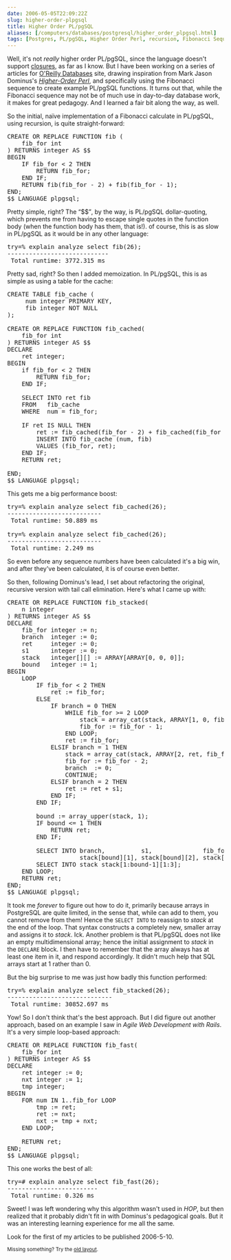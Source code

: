 ```yaml
--- 
date: 2006-05-05T22:09:22Z
slug: higher-order-plpgsql
title: Higher Order PL/pgSQL
aliases: [/computers/databases/postgresql/higher_order_plpgsql.html]
tags: [Postgres, PL/pgSQL, Higher Order Perl, recursion, Fibonacci Sequence, algorithms]
---
```


<p>Well, it's not <em>really</em> higher order PL/pgSQL, since the language
doesn't
support <a href="http://en.wikipedia.org/wiki/Closure_%28computer_science%29"
title="Wikipedia: Closure (computer science)">closures</a>, as far as I know.
But I have been working on a series of articles
for <a href="http://www.onlamp.com/onlamp/general/database.csp"
title="O'Reilly Database Articles">O'Reilly Databases</a> site, drawing
inspiration from Mark Jason Dominus's
<a href="http://hop.perl.plover.com/"><cite>Higher-Order Perl</cite></a>, and specifically
using the Fibonacci sequence to create example PL/pgSQL functions. It turns
out that, while the Fibonacci sequence may not be of much use in day-to-day
database work, it makes for great pedagogy. And I learned a fair bit along the
way, as well.</p>

<p>So the initial, naïve implementation of a Fibonacci calculate in PL/pgSQL,
using recursion, is quite straight-forward:</p>

<pre>
CREATE OR REPLACE FUNCTION fib (
    fib_for int
) RETURNS integer AS $$
BEGIN
    IF fib_for &lt; 2 THEN
        RETURN fib_for;
    END IF;
    RETURN fib(fib_for - 2) + fib(fib_for - 1);
END;
$$ LANGUAGE plpgsql;
</pre>

<p>Pretty simple, right? The <q>$$</q>, by the way, is PL/pgSQL
dollar-quoting, which prevents me from having to escape single quotes in the
function body (when the function body has them, that is!). of course, this is
as slow in PL/pgSQL as it would be in any other language:</p>

<pre>
try=% explain analyze select fib(26);
&#x002d;&#x002d;&#x002d;&#x002d;&#x002d;&#x002d;&#x002d;&#x002d;&#x002d;&#x002d;&#x002d;&#x002d;&#x002d;&#x002d;&#x002d;&#x002d;&#x002d;&#x002d;&#x002d;&#x002d;&#x002d;&#x002d;&#x002d;&#x002d;&#x002d;&#x002d;&#x002d;&#x002d;
 Total runtime: 3772.315 ms
</pre>

<p>Pretty sad, right? So then I added memoization. In PL/pgSQL, this is as
simple as using a table for the cache:</p>

<pre>
CREATE TABLE fib_cache (
     num integer PRIMARY KEY,
     fib integer NOT NULL
);

CREATE OR REPLACE FUNCTION fib_cached(
    fib_for int
) RETURNS integer AS $$
DECLARE
    ret integer;
BEGIN
    if fib_for &lt; 2 THEN
        RETURN fib_for;
    END IF;

    SELECT INTO ret fib
    FROM   fib_cache
    WHERE  num = fib_for;

    IF ret IS NULL THEN
        ret := fib_cached(fib_for - 2) + fib_cached(fib_for - 1);
        INSERT INTO fib_cache (num, fib)
        VALUES (fib_for, ret);
    END IF;
    RETURN ret;

END;
$$ LANGUAGE plpgsql;
</pre>

<p>This gets me a big performance boost:</p>

<pre>
try=% explain analyze select fib_cached(26);
&#x002d;&#x002d;&#x002d;&#x002d;&#x002d;&#x002d;&#x002d;&#x002d;&#x002d;&#x002d;&#x002d;&#x002d;&#x002d;&#x002d;&#x002d;&#x002d;&#x002d;&#x002d;&#x002d;&#x002d;&#x002d;&#x002d;&#x002d;&#x002d;&#x002d;&#x002d;
 Total runtime: 50.889 ms

try=% explain analyze select fib_cached(26);
&#x002d;&#x002d;&#x002d;&#x002d;&#x002d;&#x002d;&#x002d;&#x002d;&#x002d;&#x002d;&#x002d;&#x002d;&#x002d;&#x002d;&#x002d;&#x002d;&#x002d;&#x002d;&#x002d;&#x002d;&#x002d;&#x002d;&#x002d;&#x002d;&#x002d;&#x002d;
 Total runtime: 2.249 ms
</pre>

<p>So even before any sequence numbers have been calculated it's a big win,
and after they've been calculated, it is of course even better.</p>

<p>So then, following Dominus's lead, I set about refactoring the original,
recursive version with tail call elimination. Here's what I came up with:</p>

<pre>
CREATE OR REPLACE FUNCTION fib_stacked(
    n integer
) RETURNS integer AS $$
DECLARE
    fib_for integer := n;
    branch  integer := 0;
    ret     integer := 0;
    s1      integer := 0;
    stack   integer[][] := ARRAY[ARRAY[0, 0, 0]];
    bound   integer := 1;
BEGIN
    LOOP
        IF fib_for &lt; 2 THEN
            ret := fib_for;
        ELSE
            IF branch = 0 THEN
                WHILE fib_for >= 2 LOOP
                    stack = array_cat(stack, ARRAY[1, 0, fib_for]);
                    fib_for := fib_for - 1;
                END LOOP;
                ret := fib_for;
            ELSIF branch = 1 THEN
                stack = array_cat(stack, ARRAY[2, ret, fib_for]);
                fib_for := fib_for - 2;
                branch  := 0;
                CONTINUE;
            ELSIF branch = 2 THEN
                ret := ret + s1;
            END IF;
        END IF;

        bound := array_upper(stack, 1);
        IF bound &lt;= 1 THEN
            RETURN ret;
        END IF;

        SELECT INTO branch,          s1,              fib_for
                    stack[bound][1], stack[bound][2], stack[bound][3];
        SELECT INTO stack stack[1:bound-1][1:3];
    END LOOP;
    RETURN ret;
END;
$$ LANGUAGE plpgsql;
</pre>

<p> It took me <em>forever</em> to figure out how to do it, primarily because
arrays in PostgreSQL are quite limited, in the sense that, while can add to
them, you cannot remove from them! Hence the <code>SELECT INTO</code> to
reassign to <var>stack</var> at the end of the loop. That syntax constructs a
completely new, smaller array and assigns it to <var>stack</var>. Ick. Another
problem is that PL/pgSQL does not like an empty multidimensional array; hence
the initial assignment to <var>stack</var> in the <code>DECLARE</code> block.
I then have to remember that the array always has at least one item in it, and
respond accordingly. It didn't much help that SQL arrays start at 1 rather
than 0.</p>

<p>But the big surprise to me was just how badly this function performed:</p>

<pre>
try=% explain analyze select fib_stacked(26);
&#x002d;&#x002d;&#x002d;&#x002d;&#x002d;&#x002d;&#x002d;&#x002d;&#x002d;&#x002d;&#x002d;&#x002d;&#x002d;&#x002d;&#x002d;&#x002d;&#x002d;&#x002d;&#x002d;&#x002d;&#x002d;&#x002d;&#x002d;&#x002d;&#x002d;&#x002d;&#x002d;&#x002d;&#x002d;
 Total runtime: 30852.697 ms
</pre>

<p>Yow! So I don't think that's the best approach. But I did figure out
another approach, based on an example I saw in <cite>Agile Web Development
with Rails</cite>. It's a very simple loop-based approach:</p>

<pre>
CREATE OR REPLACE FUNCTION fib_fast(
    fib_for int
) RETURNS integer AS $$
DECLARE
    ret integer := 0;
    nxt integer := 1;
    tmp integer;
BEGIN
    FOR num IN 1..fib_for LOOP
        tmp := ret;
        ret := nxt;
        nxt := tmp + nxt;
    END LOOP;

    RETURN ret;
END;
$$ LANGUAGE plpgsql;
</pre>

<p>This one works the best of all:</p>

<pre>
try=# explain analyze select fib_fast(26);
&#x002d;&#x002d;&#x002d;&#x002d;&#x002d;&#x002d;&#x002d;&#x002d;&#x002d;&#x002d;&#x002d;&#x002d;&#x002d;&#x002d;&#x002d;&#x002d;&#x002d;&#x002d;&#x002d;&#x002d;&#x002d;&#x002d;&#x002d;&#x002d;&#x002d;
 Total runtime: 0.326 ms
</pre>

<p>Sweet! I was left wondering why this algorithm wasn't used in
<cite>HOP</cite>, but then realized that it probably didn't fit in with
Dominus's pedagogical goals. But it was an interesting learning experience for
me all the same.</p>

<p>Look for the first of my articles to be published 2006-5-10.</p>

<p class="past"><small>Missing something? Try the <a rel="nofollow" href="http://past.justatheory.com/computers/databases/postgresql/higher_order_plpgsql.html">old layout</a>.</small></p>


